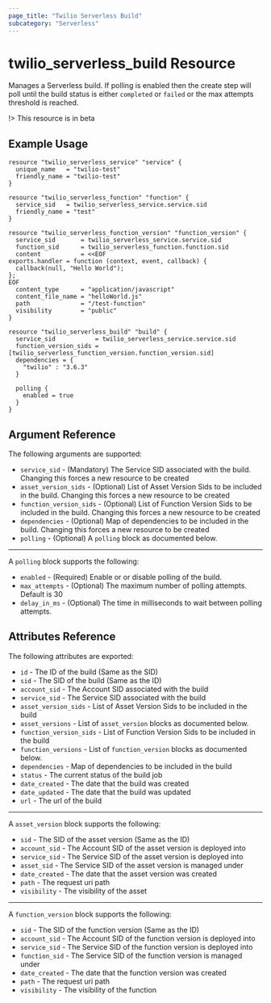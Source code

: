 ```yaml
---
page_title: "Twilio Serverless Build"
subcategory: "Serverless"
---
```


# twilio_serverless_build Resource

Manages a Serverless build.
If polling is enabled then the create step will poll until the build status is either `completed` or `failed` or the max attempts threshold is reached.

!> This resource is in beta

## Example Usage

```hcl
resource "twilio_serverless_service" "service" {
  unique_name   = "twilio-test"
  friendly_name = "twilio-test"
}

resource "twilio_serverless_function" "function" {
  service_sid   = twilio_serverless_service.service.sid
  friendly_name = "test"
}

resource "twilio_serverless_function_version" "function_version" {
  service_sid       = twilio_serverless_service.service.sid
  function_sid      = twilio_serverless_function.function.sid
  content           = <<EOF
exports.handler = function (context, event, callback) {
  callback(null, "Hello World");
};
EOF
  content_type      = "application/javascript"
  content_file_name = "helloWorld.js"
  path              = "/test-function"
  visibility        = "public"
}

resource "twilio_serverless_build" "build" {
  service_sid           = twilio_serverless_service.service.sid
  function_version_sids = [twilio_serverless_function_version.function_version.sid]
  dependencies = {
    "twilio" : "3.6.3"
  }

  polling {
    enabled = true
  }
}
```

## Argument Reference

The following arguments are supported:

- `service_sid` - (Mandatory) The Service SID associated with the build. Changing this forces a new resource to be created
- `asset_version_sids` - (Optional) List of Asset Version Sids to be included in the build. Changing this forces a new resource to be created
- `function_version_sids` - (Optional) List of Function Version Sids to be included in the build. Changing this forces a new resource to be created
- `dependencies` - (Optional) Map of dependencies to be included in the build. Changing this forces a new resource to be created
- `polling` - (Optional) A `polling` block as documented below.

---

A `polling` block supports the following:

- `enabled` - (Required) Enable or or disable polling of the build.
- `max_attempts` - (Optional) The maximum number of polling attempts. Default is 30
- `delay_in_ms` - (Optional) The time in milliseconds to wait between polling attempts.

## Attributes Reference

The following attributes are exported:

- `id` - The ID of the build (Same as the SID)
- `sid` - The SID of the build (Same as the ID)
- `account_sid` - The Account SID associated with the build
- `service_sid` - The Service SID associated with the build
- `asset_version_sids` - List of Asset Version Sids to be included in the build
- `asset_versions` - List of `asset_version` blocks as documented below.
- `function_version_sids` - List of Function Version Sids to be included in the build
- `function_versions` - List of `function_version` blocks as documented below.
- `dependencies` - Map of dependencies to be included in the build
- `status` - The current status of the build job
- `date_created` - The date that the build was created
- `date_updated` - The date that the build was updated
- `url` - The url of the build

---

A `asset_version` block supports the following:

- `sid` - The SID of the asset version (Same as the ID)
- `account_sid` - The Account SID of the asset version is deployed into
- `service_sid` - The Service SID of the asset version is deployed into
- `asset_sid` - The Service SID of the asset version is managed under
- `date_created` - The date that the asset version was created
- `path` - The request uri path
- `visibility` - The visibility of the asset

---

A `function_version` block supports the following:

- `sid` - The SID of the function version (Same as the ID)
- `account_sid` - The Account SID of the function version is deployed into
- `service_sid` - The Service SID of the function version is deployed into
- `function_sid` - The Service SID of the function version is managed under
- `date_created` - The date that the function version was created
- `path` - The request uri path
- `visibility` - The visibility of the function

